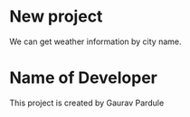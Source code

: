# New project

We can get weather information by city name.

# Name of Developer

This project is created by Gaurav Pardule